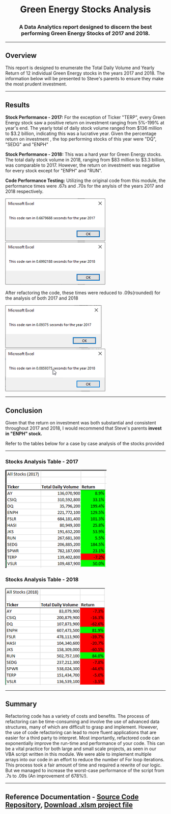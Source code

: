 # **<p align="center">Green Energy Stocks Analysis</p>**

### **<p align="center">A Data Analytics report designed to discern the best performing Green Energy Stocks of 2017 and 2018.</p>**

---
## Overview
This report is designed to enumerate the Total Daily Volume and Yearly Return of 12 individual Green Energy stocks in the years 2017 and 2018. The information below will be presented to Steve's parents to ensure they make the most prudent investment.

---
## Results
**Stock Performance - 2017:** For the exception of Ticker "TERP", every Green Energy stock saw a positive return on investment ranging from 5%-199% at year's end. The yearly total of daily stock volume ranged from $136 million to $3.2 billion, indicating this was a lucrative year. Given the percentage return on investment , the top performing stocks of this year were "DQ", "SEDG" and "ENPH"

**Stock Performance - 2018:** This was a hard year for Green Energy stocks. The total daily stock volume in 2018, ranging from $83 million to $3.3 billion, was comparable to 2017. However, the return on investment was negative for every stock except for "ENPH" and "RUN".

**Code Performance Testing:** Utilizing the original code from this module, the performance times were .67s and .70s for the anylsis of the years 2017 and 2018 respectively.

![Original Code 2017](https://github.com/Jamesrx33/stock-analysis/blob/main/Resources/VBA_Challenge_2017_Original_Code.png?raw=true) ![Original Code 2018](https://github.com/Jamesrx33/stock-analysis/blob/main/Resources/VBA_Challenge_2018_Original_Code.png?raw=true)

After refactoring the code, these times were reduced to .09s(rounded) for the analysis of both 2017 and 2018

![Refactored Code 2017](https://github.com/Jamesrx33/stock-analysis/blob/main/Resources/VBA_Challenge_2017.png?raw=true) ![Refactored Code 2018](https://github.com/Jamesrx33/stock-analysis/blob/main/Resources/VBA_Challenge_2018.png?raw=true)

---
## Conclusion
Given that the return on investment was both substantial and consistent throughout 2017 and 2018, I would recommend that Steve's parents **invest in "ENPH" stock.**

Refer to the tables below for a case by case analysis of the stocks provided

---
### Stocks Analysis Table - 2017
![Analysis_Table_2017](https://github.com/Jamesrx33/stock-analysis/blob/main/Resources/Analysis_Table_2017.png?raw=true)

### Stocks Analysis Table - 2018
![Analysis_Table_2018](https://github.com/Jamesrx33/stock-analysis/blob/main/Resources/Analysis_Table_2018.png?raw=true)

---
## Summary
Refactoring code has a variety of costs and benefits. The process of refactoring can be time-consuming and involve the use of advanced data structures, many of which are difficult to grasp and implement. However, the use of code refactoring can lead to more fluent applications that are easier for a third party to interpret. Most importantly, refactored code can exponentially improve the run-time and performance of your code. This can be a vital practice for both large and small scale projects, as seen in our VBA script written in this module. We were able to implement multiple arrays into our code in an effort to reduce the number of For loop iterations. This process took a fair amount of time and required a rewrite of our logic. But we managed to increase the worst-case performance of the script from .7s to .09s (An improvement of 678%!).

---
## Reference Documentation - [Source Code Repository](https://github.com/Jamesrx33/stock-analysis), [Download .xlsm project file](https://github.com/Jamesrx33/stock-analysis/raw/main/VBA_Challenge.xlsm)
